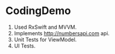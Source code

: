 # CodingDemo

1. Used RxSwift and MVVM.
2. Implements http://numbersapi.com api.
3. Unit Tests for ViewModel.
4. UI Tests.
